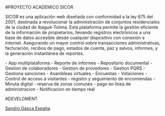 #PROYECTO ACADEMICO SICOR 
<P>
SICOR es una aplicación web diseñada con conformidad a la ley 675 del 2001, destinada a revolucionar la administración de conjuntos residenciales de la ciudad de Ibagué-Tolima. Esta plataforma permite la gestión eficiente de la información de propietarios, llevando registros electrónicos a una base de datos accesible desde cualquier dispositivo con conexión a internet. Asegurando un mayor control sobre transacciones administrativas, facturación, recibos de pago, estados de cuenta, paz y salvos, informes, y la generación instantánea de reportes.
</P>
- App multiplataforma
- Reporte de informes
- Repositorio documental
- Gestion de colaboradores
- Gestion de provedores
- Gestion PQRS
- Gestiona sanciones
- Asambleas virtuales
- Encuestas
- Votaciones
- Control de acceso a visitantes
- registro y seguimiento de encomiendas
- Minuta digital
- reserva de zonas comunes
- pago en linea de administracion
- Notificacion en tiempo real


#DEVELOMENT 

[Sandro Gasca España](http://www.linkedin.com/in/sandro-gaes/)
